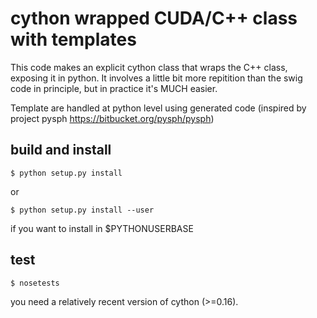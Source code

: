 # cython wrapped CUDA/C++ class with templates

This code makes an explicit cython class that wraps the C++ class, exposing it in python. It involves a little bit more repitition than the swig code in principle, but
in practice it's MUCH easier.

Template are handled at python level using generated code (inspired by project pysph
https://bitbucket.org/pysph/pysph)

## build and install

`$ python setup.py install`

or

`$ python setup.py install --user`

if you want to install in $PYTHONUSERBASE

## test

`$ nosetests`

you need a relatively recent version of cython (>=0.16).



